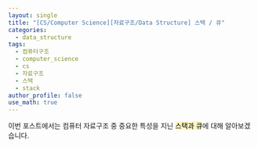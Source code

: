 ```yaml
---
layout: single
title: "[CS/Computer Science][자료구조/Data Structure] 스택 / 큐"
categories:
  - data_structure
tags:
  - 컴퓨터구조
  - computer_science
  - cs
  - 자료구조
  - 스택
  - stack
author_profile: false
use_math: true
---
```

이번 포스트에서는 컴퓨터 자료구조 중 중요한 특성을 지닌 <mark style="background: #FFF3A3A6;">스택과 큐</mark>에 대해 알아보겠습니다.

